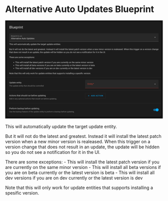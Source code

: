 # Alternative Auto Updates Blueprint

![overview](https://raw.githubusercontent.com/ludeeus/alternative-auto-update-blueprint/main/static/overview.png)

This will automatically update the target update entity.

But it will not do the latest and greatest.
Instead it will install the latest patch version when a new minor version is realeased.
When this trigger on a version change that does not result in an update, the update will be hidden so you do not see a notification for it in the UI.


There are some exceptions:
    - This will install the latest patch version if you are currently on the same minor version
    - This will install all beta versions if you are on beta currently or the latest version is beta
    - This will install all dev versions if you are on dev currently or the latest version is dev


Note that this will only work for update entities that supports installing a spesific version.
